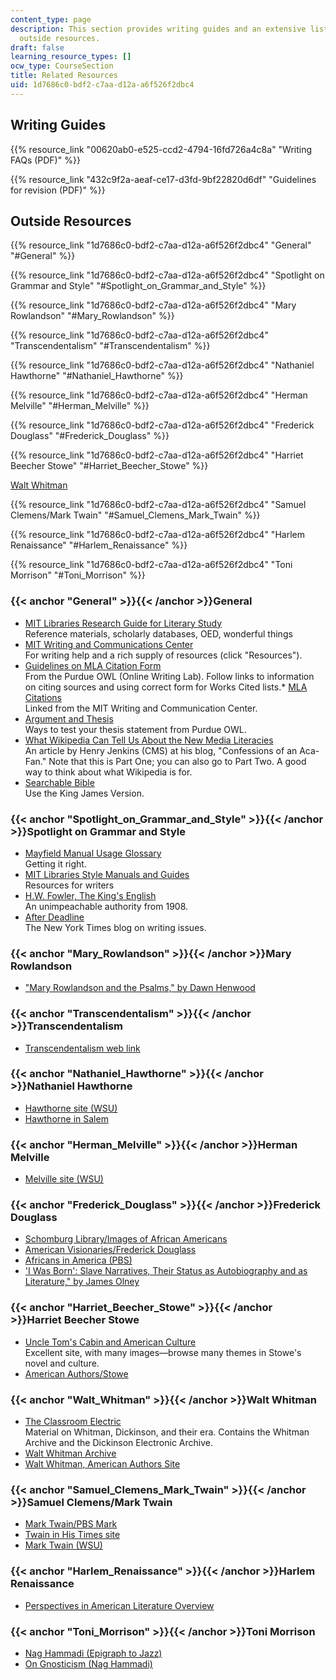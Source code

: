 ```yaml
---
content_type: page
description: This section provides writing guides and an extensive list of links to
  outside resources.
draft: false
learning_resource_types: []
ocw_type: CourseSection
title: Related Resources
uid: 1d7686c0-bdf2-c7aa-d12a-a6f526f2dbc4
---
```

## Writing Guides

{{% resource_link "00620ab0-e525-ccd2-4794-16fd726a4c8a" "Writing FAQs (PDF)" %}}

{{% resource_link "432c9f2a-aeaf-ce17-d3fd-9bf22820d6df" "Guidelines for revision (PDF)" %}}

## Outside Resources

{{% resource_link "1d7686c0-bdf2-c7aa-d12a-a6f526f2dbc4" "General" "#General" %}}

{{% resource_link "1d7686c0-bdf2-c7aa-d12a-a6f526f2dbc4" "Spotlight on Grammar and Style" "#Spotlight_on_Grammar_and_Style" %}}

{{% resource_link "1d7686c0-bdf2-c7aa-d12a-a6f526f2dbc4" "Mary Rowlandson" "#Mary_Rowlandson" %}}

{{% resource_link "1d7686c0-bdf2-c7aa-d12a-a6f526f2dbc4" "Transcendentalism" "#Transcendentalism" %}}

{{% resource_link "1d7686c0-bdf2-c7aa-d12a-a6f526f2dbc4" "Nathaniel Hawthorne" "#Nathaniel_Hawthorne" %}}

{{% resource_link "1d7686c0-bdf2-c7aa-d12a-a6f526f2dbc4" "Herman Melville" "#Herman_Melville" %}}

{{% resource_link "1d7686c0-bdf2-c7aa-d12a-a6f526f2dbc4" "Frederick Douglass" "#Frederick_Douglass" %}}

{{% resource_link "1d7686c0-bdf2-c7aa-d12a-a6f526f2dbc4" "Harriet Beecher Stowe" "#Harriet_Beecher_Stowe" %}}

[Walt Whitman](https://public.archive.wsu.edu/campbelld/public_html/amlit/whitman.htm)

{{% resource_link "1d7686c0-bdf2-c7aa-d12a-a6f526f2dbc4" "Samuel Clemens/Mark Twain" "#Samuel_Clemens_Mark_Twain" %}}

{{% resource_link "1d7686c0-bdf2-c7aa-d12a-a6f526f2dbc4" "Harlem Renaissance" "#Harlem_Renaissance" %}}

{{% resource_link "1d7686c0-bdf2-c7aa-d12a-a6f526f2dbc4" "Toni Morrison" "#Toni_Morrison" %}}

### {{< anchor "General" >}}{{< /anchor >}}General

- [MIT Libraries Research Guide for Literary Study](http://libguides.mit.edu/lit)          
    Reference materials, scholarly databases, OED, wonderful things
- [MIT Writing and Communications Center](http://cmsw.mit.edu/writing-and-communication-center/)          
    For writing help and a rich supply of resources (click "Resources").
- [Guidelines on MLA Citation Form](http://owl.english.purdue.edu/owl/resource/747/01/)         
    From the Purdue OWL (Online Writing Lab). Follow links to information on citing sources and using correct form for Works Cited lists.\* [MLA Citations](http://writing.wisc.edu/Handbook/DocMLA.html)          
    Linked from the MIT Writing and Communication Center.
- [Argument and Thesis](http://owl.english.purdue.edu/owl/owlprint/588/)          
    Ways to test your thesis statement from Purdue OWL.
- [What Wikipedia Can Tell Us About the New Media Literacies](http://henryjenkins.org/2007/06/what_wikipedia_can_teach_us_ab.html)          
    An article by Henry Jenkins (CMS) at his blog, "Confessions of an Aca-Fan." Note that this is Part One; you can also go to Part Two. A good way to think about what Wikipedia is for.
- [Searchable Bible](http://www.biblestudytools.com/)          
    Use the King James Version.

### {{< anchor "Spotlight_on_Grammar_and_Style" >}}{{< /anchor >}}Spotlight on Grammar and Style

- [Mayfield Manual Usage Glossary](http://www.mhhe.com/mayfieldpub/tsw/home.htm)          
    Getting it right.
- [MIT Libraries Style Manuals and Guides](http://libguides.mit.edu/content.php?pid=80743&sid=598619)          
    Resources for writers
- [H.W. Fowler, The King's English](http://www.bartleby.com/116/)          
    An unimpeachable authority from 1908.
- [After Deadline](http://afterdeadline.blogs.nytimes.com/2009/08/04/subject-meet-verb/?_r=0)          
    The New York Times blog on writing issues.

### {{< anchor "Mary_Rowlandson" >}}{{< /anchor >}}Mary Rowlandson

- ["Mary Rowlandson and the Psalms," by Dawn Henwood](http://gateway.proquest.com/openurl?ctx_ver=Z39.88-2003&xri:pqil:res_ver=0.2&res_id=xri:lion-us&rft_id=xri:lion:ft:mla:R03047963:0)

### {{< anchor "Transcendentalism" >}}{{< /anchor >}}Transcendentalism

- [Transcendentalism web link](https://plato.stanford.edu/entries/transcendentalism/)

### {{< anchor "Nathaniel_Hawthorne" >}}{{< /anchor >}}Nathaniel Hawthorne

- [Hawthorne site (WSU)](https://public.archive.wsu.edu/campbelld/public_html/amlit/hawthor.htm)
- [Hawthorne in Salem](http://www.hawthorneinsalem.org/)

### {{< anchor "Herman_Melville" >}}{{< /anchor >}}Herman Melville

- [Melville site (WSU)](https://public.archive.wsu.edu/campbelld/public_html/amlit/melville.htm)

### {{< anchor "Frederick_Douglass" >}}{{< /anchor >}}Frederick Douglass

- [Schomburg Library/Images of African Americans](https://www.nypl.org/about/locations/schomburg/digital-schomburg/images)
- [American Visionaries/Frederick Douglass](https://www.nps.gov/museum/exhibits/douglass/visionary.html)
- [Africans in America (PBS)](http://www.pbs.org/wgbh/aia/part4/4p1539.html)
- ['I Was Born': Slave Narratives, Their Status as Autobiography and as Literature," by James Olney](http://www.jstor.org/stable/2930678)

### {{< anchor "Harriet_Beecher_Stowe" >}}{{< /anchor >}}Harriet Beecher Stowe

- [Uncle Tom's Cabin and American Culture](http://utc.iath.virginia.edu/)          
    Excellent site, with many images—browse many themes in Stowe's novel and culture.
- [American Authors/Stowe](https://public.archive.wsu.edu/campbelld/public_html/amlit/stowe.htm)

### {{< anchor "Walt_Whitman" >}}{{< /anchor >}}Walt Whitman

- [The Classroom Electric](http://www.classroomelectric.org/intro.html)          
    Material on Whitman, Dickinson, and their era. Contains the Whitman Archive and the Dickinson Electronic Archive.
- [Walt Whitman Archive](http://www.whitmanarchive.org/)
- [Walt Whitman, American Authors Site](https://public.archive.wsu.edu/campbelld/public_html/amlit/whitman.htm)

### {{< anchor "Samuel_Clemens_Mark_Twain" >}}{{< /anchor >}}Samuel Clemens/Mark Twain

- [Mark Twain/PBS Mark](http://www.pbs.org/marktwain/index.html)
- [Twain in His Times site](http://twain.lib.virginia.edu/index2.html)
- [Mark Twain (WSU)](https://public.archive.wsu.edu/campbelld/public_html/amlit/twain.htm)

### {{< anchor "Harlem_Renaissance" >}}{{< /anchor >}}Harlem Renaissance

- [Perspectives in American Literature Overview](https://www.paulreuben.website/pal/chap9/9intro.html)

### {{< anchor "Toni_Morrison" >}}{{< /anchor >}}Toni Morrison

- [Nag Hammadi (Epigraph to Jazz)](http://www.gnosis.org/naghamm/thunder.html)
- [On Gnosticism (Nag Hammadi)](http://www.pbs.org/wgbh/pages/frontline/shows/religion/story/pagels.html)